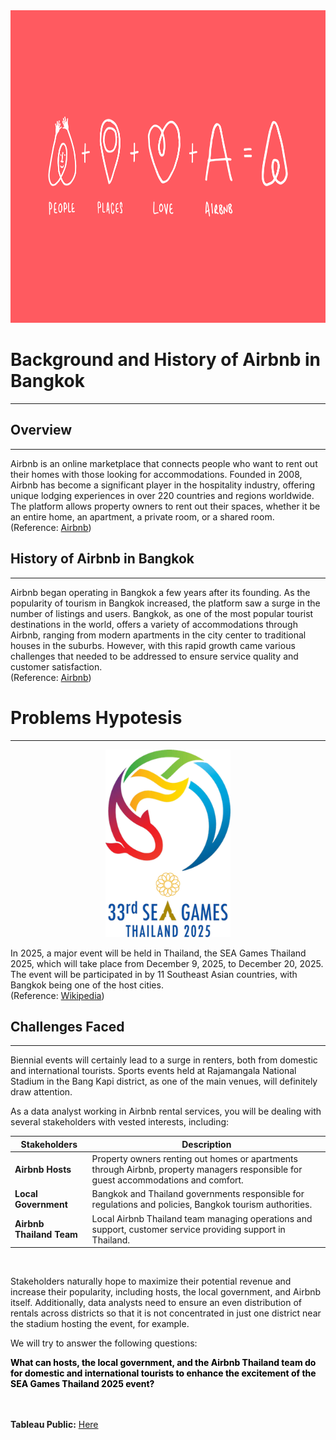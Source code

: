 <div align="center">
  <img src="https://github.com/samuelsemaya/airbnb-bangkok/blob/main/airbnb%20bangkok/airbnb.gif" alt="Airbnb Gif" style="width:1000px; height:500px">
</div>

# Background and History of Airbnb in Bangkok
---
## Overview
---
Airbnb is an online marketplace that connects people who want to rent out their homes with those looking for accommodations. Founded in 2008, Airbnb has become a significant player in the hospitality industry, offering unique lodging experiences in over 220 countries and regions worldwide. The platform allows property owners to rent out their spaces, whether it be an entire home, an apartment, a private room, or a shared room.  
(Reference: [Airbnb](https://www.airbnb.com/help/article/2503))
## History of Airbnb in Bangkok
---
Airbnb began operating in Bangkok a few years after its founding. As the popularity of tourism in Bangkok increased, the platform saw a surge in the number of listings and users. Bangkok, as one of the most popular tourist destinations in the world, offers a variety of accommodations through Airbnb, ranging from modern apartments in the city center to traditional houses in the suburbs. However, with this rapid growth came various challenges that needed to be addressed to ensure service quality and customer satisfaction.  
(Reference: [Airbnb](https://www.airbnb.com/bangkok-thailand/stays))
# Problems Hypotesis
---
<div align="center">
  <img src="https://github.com/samuelsemaya/airbnb-bangkok/blob/main/airbnb%20bangkok/2025_SEA_Games_logo.png" alt="SEA Games 2025 Logo" style="width:200px; height:300px;">
</div>

In 2025, a major event will be held in Thailand, the SEA Games Thailand 2025, which will take place from December 9, 2025, to December 20, 2025. The event will be participated in by 11 Southeast Asian countries, with Bangkok being one of the host cities.  
(Reference: [Wikipedia](https://en.wikipedia.org/wiki/2025_SEA_Games))
## Challenges Faced
---
Biennial events will certainly lead to a surge in renters, both from domestic and international tourists. Sports events held at Rajamangala National Stadium in the Bang Kapi district, as one of the main venues, will definitely draw attention.

As a data analyst working in Airbnb rental services, you will be dealing with several stakeholders with vested interests, including:

| **Stakeholders**            | **Description**                                                                                                          |
|-----------------------------|--------------------------------------------------------------------------------------------------------------------------|
| **Airbnb Hosts**            | Property owners renting out homes or apartments through Airbnb, property managers responsible for guest accommodations and comfort.   |
| **Local Government**        | Bangkok and Thailand governments responsible for regulations and policies, Bangkok tourism authorities.                  |
| **Airbnb Thailand Team**    | Local Airbnb Thailand team managing operations and support, customer service providing support in Thailand.                |                |

<br>

Stakeholders naturally hope to maximize their potential revenue and increase their popularity, including hosts, the local government, and Airbnb itself. Additionally, data analysts need to ensure an even distribution of rentals across districts so that it is not concentrated in just one district near the stadium hosting the event, for example.

We will try to answer the following questions:  

<div class="alert alert-block alert-info"><span style="color:black">
<b>What can hosts, the local government, and the Airbnb Thailand team do for domestic and international tourists to enhance the excitement of the SEA Games Thailand 2025 event?</b></div></span>

<br>
<br>

**Tableau Public:** [Here](https://public.tableau.com/app/profile/samuelsemaya/viz/AirbnbBangkokSamuelSemaya/testing)

